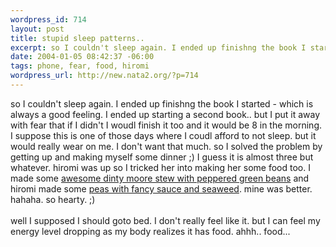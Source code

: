 ```yaml
--- 
wordpress_id: 714
layout: post
title: stupid sleep patterns..
excerpt: so I couldn't sleep again. I ended up finishng the book I started - which is always a good feeling. I ended up starting a second book.. but I put it away with fear that if I didn't I woudl finish it too and it would be 8 in the morning. I suppose this is one of those days where I coudl afford to not sleep. but it would really wear on me. I don't want that much. so I solved the problem by getti...
date: 2004-01-05 08:42:37 -06:00
tags: phone, fear, food, hiromi
wordpress_url: http://new.nata2.org/?p=714
---
```

so I couldn't sleep again. I ended up finishng the book I started - which is always a good feeling. I ended up starting a second book.. but I put it away with fear that if I didn't I woudl finish it too and it would be 8 in the morning. I suppose this is one of those days where I coudl afford to not sleep. but it would really wear on me. I don't want that much. so I solved the problem by getting up and making myself some dinner ;) I guess it is almost three but whatever. hiromi was up so I tricked her into making her some food too. I made some <a href="http://www.nata2.info/?path=pictures%2Fmisc%2Fphone_camera%2Fphotolog&amp;img=1073290732-t610%282%29.jpg">awesome dinty moore stew with peppered green beans</a> and hiromi made some <a href="http://www.nata2.info/?path=pictures%2Fmisc%2Fphone_camera%2Fphotolog&amp;img=1073290836-t610%282%29.jpg">peas with fancy sauce and seaweed</a>. mine was better. hahaha. so hearty. ;) <br/><br/>well I supposed I should goto bed. I don't really feel like it. but I can feel my energy level dropping as my body realizes it has food. ahhh.. food... 
